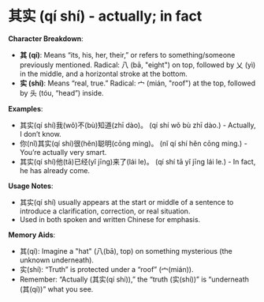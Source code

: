 # **其实 (qí shí) - actually; in fact**

**Character Breakdown**:  
- **其 (qí)**: Means “its, his, her, their,” or refers to something/someone previously mentioned. Radical: 八 (bā, "eight") on top, followed by 乂 (yì) in the middle, and a horizontal stroke at the bottom.  
- **实 (shí)**: Means “real, true.” Radical: 宀 (mián, "roof") at the top, followed by 头 (tóu, “head”) inside.

**Examples**:  
- 其实(qí shí)我(wǒ)不(bù)知道(zhī dào)。 (qí shí wǒ bù zhī dào.) - Actually, I don’t know.  
- 你(nǐ)其实(qí shí)很(hěn)聪明(cōng ming)。 (nǐ qí shí hěn cōng ming.) - You’re actually very smart.  
- 其实(qí shí)他(tā)已经(yǐ jīng)来了(lái le)。 (qí shí tā yǐ jīng lái le.) - In fact, he has already come.

**Usage Notes**:  
- 其实(qí shí) usually appears at the start or middle of a sentence to introduce a clarification, correction, or real situation.  
- Used in both spoken and written Chinese for emphasis.

**Memory Aids**:  
- 其(qí): Imagine a "hat" (八(bā), top) on something mysterious (the unknown underneath).  
- 实(shí): “Truth” is protected under a “roof” (宀(mián)).  
- Remember: “Actually (其实(qí shí)),” the “truth (实(shí))” is “underneath (其(qí))” what you see.